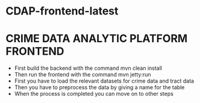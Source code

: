 # CDAP-frontend-latest

<h1>CRIME DATA ANALYTIC PLATFORM FRONTEND</h1>

<ul>
	<li>First build the backend with the command mvn clean install</li>
	<li>Then run the frontend with the command mvn jetty:run</li>
	<li>First you have to load the relevant datasets for crime data and tract data</li>
	<li>Then you have to preprocess the data by giving a name for the table</li>
	<li>When the process is completed you can move on to other steps</li>
</ul>
